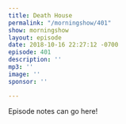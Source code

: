 ```yaml
---
title: Death House
permalink: "/morningshow/401"
show: morningshow
layout: episode
date: 2018-10-16 22:27:12 -0700
episode: 401
description: ''
mp3: ''
image: ''
sponsor: ''

---
```

Episode notes can go here!